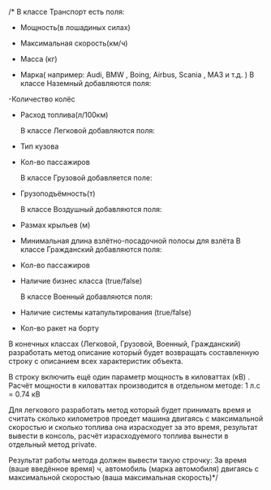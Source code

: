    /* В классе Транспорт есть поля:

- Мощность(в лошадиных силах)

- Максимальная скорость(км/ч)

- Масса (кг)

- Марка( например: Audi, BMW , Boing, Airbus, Scania , МАЗ и т.д. ) В классе Наземный добавляются поля:

-Количество колёс

- Расход топлива(л/100км)

    В классе Легковой добавляются поля:

- Тип кузова

- Кол-во пассажиров

    В классе Грузовой добавляется поле:

- Грузоподъёмность(т)

    В классе Воздушный добавляются поля:

- Размах крыльев (м)

- Минимальная длина взлётно-посадочной полосы для взлёта В классе Гражданский добавляются поля:

- Кол-во пассажиров

- Наличие бизнес класса (true/false)

    В классе Военный добавляются поля:

- Наличие системы катапультирования (true/false)

- Кол-во ракет на борту

В конечных классах (Легковой, Грузовой, Военный, Гражданский) разработать метод описание который будет возвращать
составленную строку с описанием всех характеристик объекта.

В строку включить ещё один параметр мощность в киловаттах (кВ) . Расчёт мощности в киловаттах производится
в отдельном методе: 1 л.с = 0.74 кВ

Для легкового разработать метод который будет принимать время и считать сколько километров проедет машина двигаясь
с максимальной скоростью и сколько топлива она израсходует за это время, результат вывести в консоль,
расчёт израсходуемого топлива вынести в отдельный метод private.

Результат работы метода должен вывести такую строчку: За время (ваше введённое время) ч, автомобиль
(марка автомобиля) двигаясь с максимальной скоростью (ваша максимальная скорость)*/